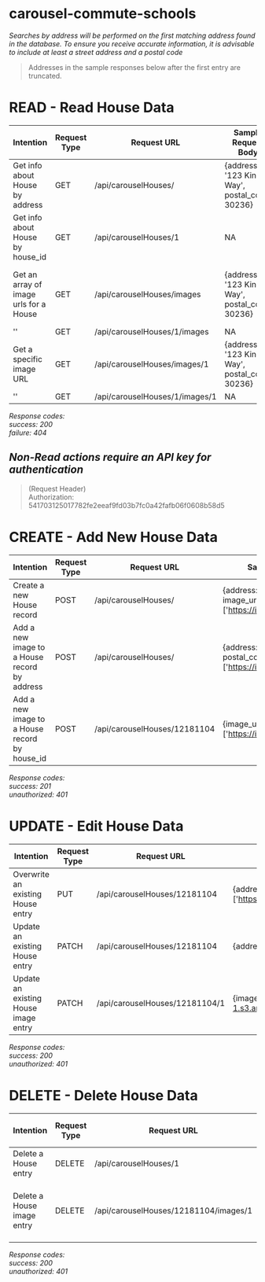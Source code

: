 # carousel-commute-schools

*Searches by address will be performed on the first matching address found in the database. To ensure you receive accurate information, it is advisable to include at least a street address and a postal code*

>Addresses in the sample responses below after the first entry are truncated.

# **READ - Read House Data**
Intention | Request Type | Request URL | Sample Request Body | Sample Resonse Body
------------ | ------------ | ------------ | ------------ | ------------ |
Get info about House by address | GET | /api/carouselHouses/ | {address: '123 Kings Way', postal_code: 30236} | {house_id: 1, address: '123 Kings Way', address2: 'Apt 1', address3: '', address4: '', city_locality: 'Springfield', state_province: 'KY', postal_code: 30236, country: 'US', images: 12}
Get info about House by house_id | GET | /api/carouselHouses/1 | NA | ''
Get an array of image urls for a House | GET | /api/carouselHouses/images | {address: '123 Kings Way', postal_code: 30236} | {house_id: 1, image_urls: [{image_id: 1, image_url: 'http://abound-carousel-1.s3.amazonaws.com/house1img1.jpg'}, ..., {image_id: 12, image_url: 'http://abound-carousel-1.s3.amazonaws.com/house1img12.jpg'}]}
'' | GET | /api/carouselHouses/1/images | NA | ''
Get a specific image URL | GET | /api/carouselHouses/images/1 | {address: '123 Kings Way', postal_code: 30236} | {image_urls: ['http://abound-carousel-1.s3.amazonaws.com/house1img1.jpg']}
'' | GET | /api/carouselHouses/1/images/1 | NA | ''

*Response codes:*  
*success: 200*  
*failure: 404*  

## *Non-Read actions require an API key for authentication*
>(Request Header)  
>Authorization: 541703125017782fe2eeaf9fd03b7fc0a42fafb06f0608b58d5

# **CREATE - Add New House Data**
Intention | Request Type | Request URL | Sample Request Body | Sample Resonse Body
------------ | ------------ | ------------ | ------------ | ------------ |
Create a new House record | POST | /api/carouselHouses/ | {address: '313 Radiance Rd', ..., image_urls: ['https://i.imgur.com/EqjOtzC.jpg'] | {house_id: 12181104,  address: '313 Radiance Rd', images: 1}
Add a new image to a House record by address | POST | /api/carouselHouses/ | {address: '313 Radiance Rd' postal_code: 91387, image_urls: ['https://i.imgur.com/jXBJSDC.jpg']} | {house_id: 12181104, image_urls: [{image_id: 1, image_url: 'https://i.imgur.com/EqjOtzC.jpg'}, {image_id: 2, image_url:'https://i.imgur.com/jXBJSDC.jpg'}]}
Add a new image to a House record by house_id | POST | /api/carouselHouses/12181104 | {image_urls: ['https://i.imgur.com/jXBJSDC.jpg']} | ''

*Response codes:*  
*success: 201*  
*unauthorized: 401*  

# **UPDATE - Edit House Data**
Intention | Request Type | Request URL | Sample Request Body | Sample Resonse Body
------------ | ------------ | ------------ | ------------ | ------------ |
Overwrite an existing House entry | PUT | /api/carouselHouses/12181104 | {address: '422 Bonds Ave', ... images: ['https://i.imgur.com/Sp5hGfv.jpg']} | {house_id: 12181104, address: '422 Bonds Ave', ..., images: 1}
Update an existing House entry | PATCH | /api/carouselHouses/12181104 | {address: '422 Smith Way'} | {house_id: 12181104, address: '422 Smith Way', ..., images: 1}
Update an existing House image entry | PATCH | /api/carouselHouses/12181104/1 | {image_url: 'http://abound-carousel-1.s3.amazonaws.com/house12181104img1.jpg'} | {image_id: 1, image_url: 'http://abound-carousel-1.s3.amazonaws.com/house12181104img1.jpg'}


*Response codes:*  
*success: 200*  
*unauthorized: 401*

# **DELETE - Delete House Data**

Intention | Request Type | Request URL | Sample Request Body | Sample Resonse Body
------------ | ------------ | ------------ | ------------ | ------------ |
Delete a House entry | DELETE | /api/carouselHouses/1 | NA | NA
Delete a House image entry | DELETE | /api/carouselHouses/12181104/images/1 | NA | {house_id: 1, image_urls: [{image_id: 2, image_url: 'http://abound-carousel-1.s3.amazonaws.com/house1img2.jpg'}, ..., {image_id: 12, image_url: 'http://abound-carousel-1.s3.amazonaws.com/house1img12.jpg'}]}

*Response codes:*  
*success: 200*  
*unauthorized: 401*  